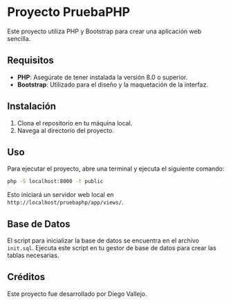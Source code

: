 # Proyecto PruebaPHP

Este proyecto utiliza PHP y Bootstrap para crear una aplicación web sencilla.

## Requisitos

- **PHP**: Asegúrate de tener instalada la versión 8.0 o superior.
- **Bootstrap**: Utilizado para el diseño y la maquetación de la interfaz.

## Instalación

1. Clona el repositorio en tu máquina local.
2. Navega al directorio del proyecto.

## Uso

Para ejecutar el proyecto, abre una terminal y ejecuta el siguiente comando:

```bash
php -S localhost:8000 -t public
```

Esto iniciará un servidor web local en `http://localhost/pruebaphp/app/views/`.

## Base de Datos

El script para inicializar la base de datos se encuentra en el archivo `init.sql`. Ejecuta este script en tu gestor de base de datos para crear las tablas necesarias.

## Créditos

Este proyecto fue desarrollado por Diego Vallejo.
